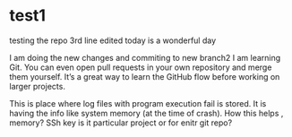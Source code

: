 # test1
testing the repo
3rd line edited
today is a wonderful day

I am doing the new changes and commiting to new branch2
I am learning Git.
You can even open pull requests in your own repository and merge them yourself. It’s a great way to learn the GitHub flow before working on larger projects.

This is place where log files with program execution fail is stored. It is having the info like system memory (at the time of crash). How this helps , memory?
SSh key is it particular project or for enitr git repo?
